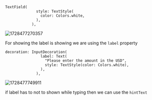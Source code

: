 ```
TextField(
              style: TextStyle(
                color: Colors.white,
              ),
            ),
```

![1728477270357](image/README/1728477270357.png)


For showing the label is showing we are using the `label` property

```
decoration: InputDecoration(
                label: Text(
                  "Please enter the amount in the USD",
                  style: TextStyle(color: Colors.white),
                ),
              ),
```

![1728477749911](image/README/1728477749911.png)




if label has to not to shown while typing then we can use the `hintText`
